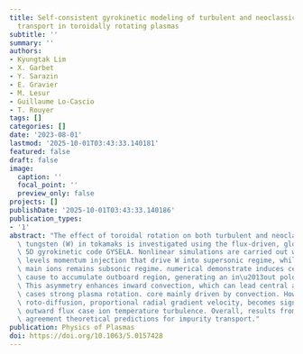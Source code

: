 ```yaml
---
title: Self-consistent gyrokinetic modeling of turbulent and neoclassical tungsten
  transport in toroidally rotating plasmas
subtitle: ''
summary: ''
authors:
- Kyungtak Lim
- X. Garbet
- Y. Sarazin
- E. Gravier
- M. Lesur
- Guillaume Lo-Cascio
- T. Rouyer
tags: []
categories: []
date: '2023-08-01'
lastmod: '2025-10-01T03:43:33.140181'
featured: false
draft: false
image:
  caption: ''
  focal_point: ''
  preview_only: false
projects: []
publishDate: '2025-10-01T03:43:33.140186'
publication_types:
- '1'
abstract: "The effect of toroidal rotation on both turbulent and neoclassical transport\
  \ tungsten (W) in tokamaks is investigated using the flux-driven, global, nonlinear\
  \ 5D gyrokinetic code GYSELA. Nonlinear simulations are carried out with different\
  \ levels momentum injection that drive W into supersonic regime, while velocity\
  \ main ions remains subsonic regime. numerical demonstrate induces centrifugal forces\
  \ cause to accumulate outboard region, generating an in\u2013out poloidal asymmetry.\
  \ This asymmetry enhances inward convection, which can lead central accumulation\
  \ cases strong plasma rotation. core mainly driven by convection. However, as continues,\
  \ roto-diffusion, proportional radial gradient velocity, becomes significant generates\
  \ outward flux case ion temperature turbulence. Overall, results from GYSELA qualitative\
  \ agreement theoretical predictions for impurity transport."
publication: Physics of Plasmas
doi: https://doi.org/10.1063/5.0157428
---
```

